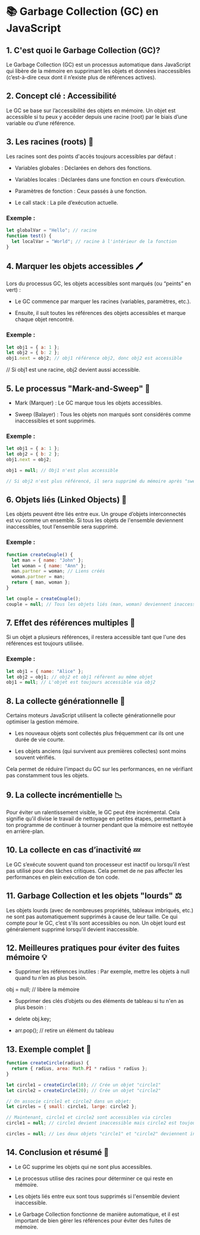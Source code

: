 
# 📚 Garbage Collection (GC) en JavaScript

## 1. C'est quoi le Garbage Collection (GC)?

Le Garbage Collection (GC) est un processus automatique dans JavaScript qui libère de la mémoire en supprimant les objets et données inaccessibles (c’est-à-dire ceux dont il n’existe plus de références actives).

## 2. Concept clé : Accessibilité

Le GC se base sur l’accessibilité des objets en mémoire. Un objet est accessible si tu peux y accéder depuis une racine (root) par le biais d’une variable ou d’une référence.

## 3. Les racines (roots) 🌱

Les racines sont des points d'accès toujours accessibles par défaut :

- Variables globales : Déclarées en dehors des fonctions.

- Variables locales : Déclarées dans une fonction en cours d’exécution.

- Paramètres de fonction : Ceux passés à une fonction.

- Le call stack : La pile d’exécution actuelle.

### Exemple :

```javascript
let globalVar = "Hello"; // racine
function test() {
  let localVar = "World"; // racine à l'intérieur de la fonction
}
```

## 4. Marquer les objets accessibles 🖊️

Lors du processus GC, les objets accessibles sont marqués (ou “peints” en vert) :

- Le GC commence par marquer les racines (variables, paramètres, etc.).

- Ensuite, il suit toutes les références des objets accessibles et marque chaque objet rencontré.

### Exemple :

```javascript
let obj1 = { a: 1 };
let obj2 = { b: 2 };
obj1.next = obj2; // obj1 référence obj2, donc obj2 est accessible
```

// Si obj1 est une racine, obj2 devient aussi accessible.

## 5. Le processus "Mark-and-Sweep" 🧹

- Mark (Marquer) : Le GC marque tous les objets accessibles.

- Sweep (Balayer) : Tous les objets non marqués sont considérés comme inaccessibles et sont supprimés.

### Exemple :

```javascript
let obj1 = { a: 1 };
let obj2 = { b: 2 };
obj1.next = obj2;

obj1 = null; // Obj1 n'est plus accessible

// Si obj2 n'est plus référencé, il sera supprimé du mémoire après "sweep"
```

## 6. Objets liés (Linked Objects) 🔗

Les objets peuvent être liés entre eux. Un groupe d’objets interconnectés est vu comme un ensemble. Si tous les objets de l'ensemble deviennent inaccessibles, tout l’ensemble sera supprimé.

### Exemple :

```javascript
function createCouple() {
  let man = { name: "John" };
  let woman = { name: "Ann" };
  man.partner = woman; // Liens créés
  woman.partner = man;
  return { man, woman };
}

let couple = createCouple();
couple = null; // Tous les objets liés (man, woman) deviennent inaccessibles
```

## 7. Effet des références multiples 🔄

Si un objet a plusieurs références, il restera accessible tant que l'une des références est toujours utilisée.

### Exemple :

```javascript
let obj1 = { name: "Alice" };
let obj2 = obj1; // obj2 et obj1 réfèrent au même objet
obj1 = null; // L'objet est toujours accessible via obj2
```

## 8. La collecte générationnelle 🧬

Certains moteurs JavaScript utilisent la collecte générationnelle pour optimiser la gestion mémoire.

- Les nouveaux objets sont collectés plus fréquemment car ils ont une durée de vie courte.

- Les objets anciens (qui survivent aux premières collectes) sont moins souvent vérifiés.

Cela permet de réduire l'impact du GC sur les performances, en ne vérifiant pas constamment tous les objets.

## 9. La collecte incrémentielle 📉

Pour éviter un ralentissement visible, le GC peut être incrémental. Cela signifie qu'il divise le travail de nettoyage en petites étapes, permettant à ton programme de continuer à tourner pendant que la mémoire est nettoyée en arrière-plan.

## 10. La collecte en cas d’inactivité 💤

Le GC s’exécute souvent quand ton processeur est inactif ou lorsqu’il n’est pas utilisé pour des tâches critiques. Cela permet de ne pas affecter les performances en plein exécution de ton code.

## 11. Garbage Collection et les objets "lourds" ⚖️

Les objets lourds (avec de nombreuses propriétés, tableaux imbriqués, etc.) ne sont pas automatiquement supprimés à cause de leur taille. Ce qui compte pour le GC, c’est s'ils sont accessibles ou non.
Un objet lourd est généralement supprimé lorsqu'il devient inaccessible.

## 12. Meilleures pratiques pour éviter des fuites mémoire 💡

- Supprimer les références inutiles : Par exemple, mettre les objets à null quand tu n’en as plus besoin.

obj = null; // libère la mémoire

- Supprimer des clés d’objets ou des éléments de tableau si tu n'en as plus besoin :

- delete obj.key;
- arr.pop(); // retire un élément du tableau

## 13. Exemple complet 📝

```javascript
function createCircle(radius) {
  return { radius, area: Math.PI * radius * radius };
}

let circle1 = createCircle(10); // Crée un objet "circle1"
let circle2 = createCircle(20); // Crée un objet "circle2"

// On associe circle1 et circle2 dans un objet:
let circles = { small: circle1, large: circle2 };

// Maintenant, circle1 et circle2 sont accessibles via circles
circle1 = null; // circle1 devient inaccessible mais circle2 est toujours là.

circles = null; // Les deux objets "circle1" et "circle2" deviennent inaccessibles et seront supprimés
```

## 14. Conclusion et résumé 📌

- Le GC supprime les objets qui ne sont plus accessibles.

- Le processus utilise des racines pour déterminer ce qui reste en mémoire.

- Les objets liés entre eux sont tous supprimés si l'ensemble devient inaccessible.

- Le Garbage Collection fonctionne de manière automatique, et il est important de bien gérer les références pour éviter des fuites de mémoire.